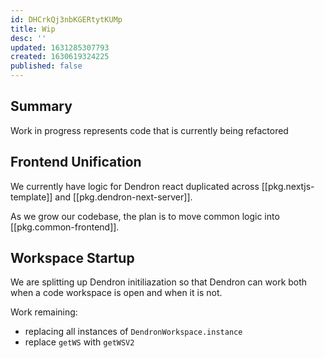 ```yaml
---
id: DHCrkQj3nbKGERtytKUMp
title: Wip
desc: ''
updated: 1631285307793
created: 1630619324225
published: false
---
```


## Summary

Work in progress represents code that is currently being refactored

## Frontend Unification

We currently have logic for Dendron react duplicated across [[pkg.nextjs-template]] and [[pkg.dendron-next-server]]. 

As we grow our codebase, the plan is to move common logic into [[pkg.common-frontend]].

## Workspace Startup

We are splitting up Dendron initiliazation so that Dendron can work both when a code workspace is open and when it is not. 

Work remaining:
- replacing all instances of `DendronWorkspace.instance` 
- replace `getWS` with `getWSV2`

<!-- ## Markdown Parsing -->


[^1]: [[Summary|pkg.plugin-core\.lifecycle\.startup#summary]]
